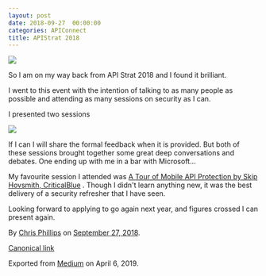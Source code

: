 ```yaml
---
layout: post
date: 2018-09-27  00:00:00
categories: APIConnect
title: APIStrat 2018
---
```


<!--more-->

![](https://cdn-images-1.medium.com/max/2560/1*47tVFRNZPfPnuDK2OPtYYQ.png)



So I am on my way back from API Strat 2018 and I found it brilliant.

I went to this event with the intention of talking to as many people as
possible and attending as many sessions on security as I can.

I presented two sessions

![](https://cdn-images-1.medium.com/max/800/1*KfQe0kV6ZnwTHqt4FdCWWQ.png)

If I can I will share the formal feedback when it is provided. But both
of these sessions brought together some great deep conversations and
debates. One ending up with me in a bar with Microsoft...

My favourite session I attended was [A Tour of Mobile API Protection by
Skip Hovsmith,
CriticalBlue](https://apistrat18.sched.com/event/FTR2/a-tour-of-mobile-api-protection-skip-hovsmith-criticalblue#) . Though I didn't learn anything new, it was the best
delivery of a security refresher that I have seen.

Looking forward to applying to go again next year, and figures crossed I
can present again.





By [Chris Phillips](https://medium.com/@cminion) on
[September 27, 2018](https://medium.com/p/741817f4b4ad).

[Canonical
link](https://medium.com/@cminion/apistrat-2018-741817f4b4ad)

Exported from [Medium](https://medium.com) on April 6, 2019.
